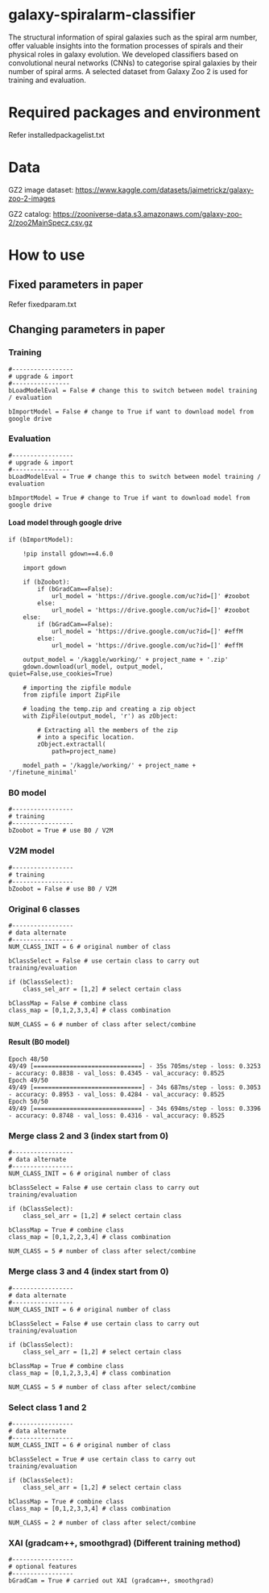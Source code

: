# galaxy-spiralarm-classifier
The structural information of spiral galaxies such as the spiral arm number, offer valuable insights into the formation processes of spirals and their physical roles in galaxy evolution. We developed classifiers based on convolutional neural networks (CNNs) to categorise spiral galaxies by their number of spiral arms. A selected dataset from Galaxy Zoo 2 is used for training and evaluation.

# Required packages and environment
Refer installedpackagelist.txt

# Data
GZ2 image dataset: https://www.kaggle.com/datasets/jaimetrickz/galaxy-zoo-2-images

GZ2 catalog: https://zooniverse-data.s3.amazonaws.com/galaxy-zoo-2/zoo2MainSpecz.csv.gz


# How to use
## Fixed parameters in paper
Refer fixedparam.txt

## Changing parameters in paper
### Training
```
#-----------------
# upgrade & import
#----------------
bLoadModelEval = False # change this to switch between model training / evaluation

bImportModel = False # change to True if want to download model from google drive
```
### Evaluation
```
#-----------------
# upgrade & import
#----------------
bLoadModelEval = True # change this to switch between model training / evaluation

bImportModel = True # change to True if want to download model from google drive
```
#### Load model through google drive
```
if (bImportModel):
    
    !pip install gdown==4.6.0

    import gdown

    if (bZoobot):
        if (bGradCam==False):
            url_model = 'https://drive.google.com/uc?id=[]' #zoobot
        else:
            url_model = 'https://drive.google.com/uc?id=[]' #zoobot
    else:
        if (bGradCam==False):
            url_model = 'https://drive.google.com/uc?id=[]' #effM
        else:
            url_model = 'https://drive.google.com/uc?id=[]' #effM

    output_model = '/kaggle/working/' + project_name + '.zip'
    gdown.download(url_model, output_model, quiet=False,use_cookies=True)

    # importing the zipfile module
    from zipfile import ZipFile

    # loading the temp.zip and creating a zip object
    with ZipFile(output_model, 'r') as zObject:

        # Extracting all the members of the zip 
        # into a specific location.
        zObject.extractall(
            path=project_name)

    model_path = '/kaggle/working/' + project_name + '/finetune_minimal'
```
### B0 model
```
#-----------------
# training
#-----------------
bZoobot = True # use B0 / V2M
```
### V2M model
```
#-----------------
# training
#-----------------
bZoobot = False # use B0 / V2M
```
### Original 6 classes
```
#-----------------
# data alternate
#-----------------
NUM_CLASS_INIT = 6 # original number of class

bClassSelect = False # use certain class to carry out training/evaluation

if (bClassSelect):
    class_sel_arr = [1,2] # select certain class

bClassMap = False # combine class
class_map = [0,1,2,3,3,4] # class combination

NUM_CLASS = 6 # number of class after select/combine
```
#### Result (B0 model)
```
Epoch 48/50
49/49 [==============================] - 35s 705ms/step - loss: 0.3253 - accuracy: 0.8838 - val_loss: 0.4345 - val_accuracy: 0.8525
Epoch 49/50
49/49 [==============================] - 34s 687ms/step - loss: 0.3053 - accuracy: 0.8953 - val_loss: 0.4284 - val_accuracy: 0.8525
Epoch 50/50
49/49 [==============================] - 34s 694ms/step - loss: 0.3396 - accuracy: 0.8748 - val_loss: 0.4316 - val_accuracy: 0.8525
```
### Merge class 2 and 3 (index start from 0)
```
#-----------------
# data alternate
#-----------------
NUM_CLASS_INIT = 6 # original number of class

bClassSelect = False # use certain class to carry out training/evaluation

if (bClassSelect):
    class_sel_arr = [1,2] # select certain class

bClassMap = True # combine class
class_map = [0,1,2,2,3,4] # class combination

NUM_CLASS = 5 # number of class after select/combine
```
### Merge class 3 and 4 (index start from 0)
```
#-----------------
# data alternate
#-----------------
NUM_CLASS_INIT = 6 # original number of class

bClassSelect = False # use certain class to carry out training/evaluation

if (bClassSelect):
    class_sel_arr = [1,2] # select certain class

bClassMap = True # combine class
class_map = [0,1,2,3,3,4] # class combination

NUM_CLASS = 5 # number of class after select/combine
```
### Select class 1 and 2
```
#-----------------
# data alternate
#-----------------
NUM_CLASS_INIT = 6 # original number of class

bClassSelect = True # use certain class to carry out training/evaluation

if (bClassSelect):
    class_sel_arr = [1,2] # select certain class

bClassMap = True # combine class
class_map = [0,1,2,3,3,4] # class combination

NUM_CLASS = 2 # number of class after select/combine
```
### XAI (gradcam++, smoothgrad) (Different training method)
```
#-----------------
# optional features
#-----------------
bGradCam = True # carried out XAI (gradcam++, smoothgrad)
```

